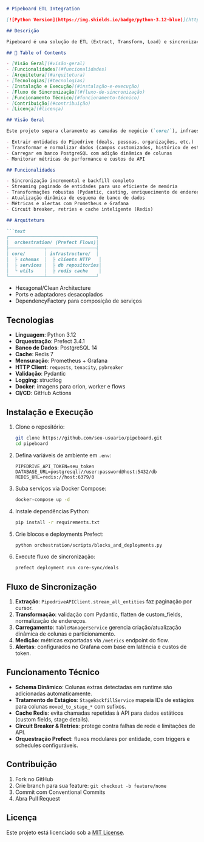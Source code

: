 ````markdown
# Pipeboard ETL Integration

[![Python Version](https://img.shields.io/badge/python-3.12-blue)](https://www.python.org/) [![Prefect Version](https://img.shields.io/badge/prefect-3.4.1-green)](https://prefect.io/) [![License](https://img.shields.io/badge/license-MIT-lightgrey)](LICENSE)

## Descrição

Pipeboard é uma solução de ETL (Extract, Transform, Load) e sincronização incremental de dados entre o Pipedrive e um banco de dados PostgreSQL, projetada para cargas em larga escala e operações de backfill. Utiliza Prefect para orquestração, Redis para cache, e oferece monitoramento completo via Prometheus e dashboards no Grafana.

## 🔖 Table of Contents

- [Visão Geral](#visão-geral)
- [Funcionalidades](#funcionalidades)
- [Arquitetura](#arquitetura)
- [Tecnologias](#tecnologias)
- [Instalação e Execução](#instalação-e-execução)
- [Fluxo de Sincronização](#fluxo-de-sincronização)
- [Funcionamento Técnico](#funcionamento-técnico)
- [Contribuição](#contribuição)
- [Licença](#licença)

## Visão Geral

Este projeto separa claramente as camadas de negócio (`core/`), infraestrutura (`infrastructure/`), e orquestração de fluxo (`orchestration/`). Objetivo principal:

- Extrair entidades do Pipedrive (deals, pessoas, organizações, etc.)
- Transformar e normalizar dados (campos customizados, histórico de estágios)
- Carregar em banco PostgreSQL com adição dinâmica de colunas
- Monitorar métricas de performance e custos de API

## Funcionalidades

- Sincronização incremental e backfill completo
- Streaming paginado de entidades para uso eficiente de memória
- Transformações robustas (Pydantic, casting, enriquecimento de endereço)
- Atualização dinâmica de esquema de banco de dados
- Métricas e alertas com Prometheus e Grafana
- Circuit breaker, retries e cache inteligente (Redis)

## Arquitetura

```text
┌────────────────────────────────┐
│  orchestration/ (Prefect Flows)│
├─────────────┬──────────────────┤
│ core/       │ infrastructure/  │
│  ├ schemas  │  ├ clients HTTP   │
│  ├ services │  ├ db repositories│
│  └ utils    │  ├ redis cache    │
└─────────────┴──────────────────┘
````

* Hexagonal/Clean Architecture
* Ports e adaptadores desacoplados
* DependencyFactory para composição de serviços

## Tecnologias

* **Linguagem**: Python 3.12
* **Orquestração**: Prefect 3.4.1
* **Banco de Dados**: PostgreSQL 14
* **Cache**: Redis 7
* **Mensuração**: Prometheus + Grafana
* **HTTP Client**: `requests`, `tenacity`, `pybreaker`
* **Validação**: Pydantic
* **Logging**: structlog
* **Docker**: imagens para orion, worker e flows
* **CI/CD**: GitHub Actions

## Instalação e Execução

1. Clone o repositório:

   ```bash
   git clone https://github.com/seu-usuario/pipeboard.git
   cd pipeboard
   ```
2. Defina variáveis de ambiente em `.env`:

   ```dotenv
   PIPEDRIVE_API_TOKEN=seu_token
   DATABASE_URL=postgresql://user:password@host:5432/db
   REDIS_URL=redis://host:6379/0
   ```
3. Suba serviços via Docker Compose:

   ```bash
   docker-compose up -d
   ```
4. Instale dependências Python:

   ```bash
   pip install -r requirements.txt
   ```
5. Crie blocos e deployments Prefect:

   ```bash
   python orchestration/scripts/blocks_and_deployments.py
   ```
6. Execute fluxo de sincronização:

   ```bash
   prefect deployment run core-sync/deals
   ```

## Fluxo de Sincronização

1. **Extração**: `PipedriveAPIClient.stream_all_entities` faz paginação por cursor.
2. **Transformação**: validação com Pydantic, flatten de custom\_fields, normalização de endereços.
3. **Carregamento**: `TableManagerService` gerencia criação/atualização dinâmica de colunas e particionamento.
4. **Medição**: métricas exportadas via `/metrics` endpoint do flow.
5. **Alertas**: configurados no Grafana com base em latência e custos de token.

## Funcionamento Técnico

* **Schema Dinâmico**: Colunas extras detectadas em runtime são adicionadas automaticamente.
* **Tratamento de Estágios**: `StageBackfillService` mapeia IDs de estágios para colunas `moved_to_stage_*` com sufixos.
* **Cache Redis**: evita chamadas repetidas à API para dados estáticos (custom fields, stage details).
* **Circuit Breaker & Retries**: protege contra falhas de rede e limitações de API.
* **Orquestração Prefect**: fluxos modulares por entidade, com triggers e schedules configuráveis.

## Contribuição

1. Fork no GitHub
2. Crie branch para sua feature: `git checkout -b feature/nome`
3. Commit com Conventional Commits
4. Abra Pull Request

## Licença

Este projeto está licenciado sob a [MIT License](LICENSE).
